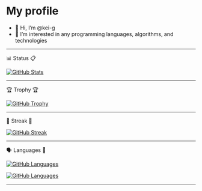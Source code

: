 # My profile

- 👋 Hi, I’m @kei-g
- 👀 I’m interested in any programming languages, algorithms, and technologies

<!--
- 🌱 I’m currently learning ...
- 💞️ I’m looking to collaborate on ...
- 📫 How to reach me ...
-->

<!---
kei-g/kei-g is a ✨ special ✨ repository because its `README.md` (this file) appears on your GitHub profile.
You can click the Preview link to take a look at your changes.
--->

---

:bar_chart: Status :clipboard:

[![GitHub Stats](https://github-readme-stats.vercel.app/api?username=kei-g&show_icons=true&theme=nord)](https://github.com/kei-g/github-readme-stats)

---

:trophy: Trophy :trophy:

[![GitHub Trophy](https://github-profile-trophy.vercel.app/?username=kei-g&column=4&theme=nord)](https://github.com/kei-g/github-profile-trophy)

---

:runner: Streak :runner:

[![GitHub Streak](https://github-readme-streak-stats.herokuapp.com?user=kei-g&theme=nord)](https://git.io/streak-stats)

---

:speaking_head: Languages :robot:

[![GitHub Languages](https://github-readme-stats.vercel.app/api/top-langs/?langs_count=10&layout=compact&username=kei-g)](https://github.com/anuraghazra/github-readme-stats)

[![GitHub Languages](https://github-readme-stats.vercel.app/api/wakatime?layout=compact&username=kei-g)](https://github.com/anuraghazra/github-readme-stats)

---
